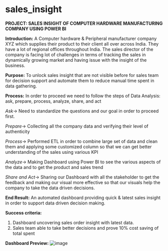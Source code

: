 # sales_insight
**PROJECT: SALES INSIGHT OF COMPUTER HARDWARE MANUFACTURING COMPANY USING POWER BI**

**Introduction:**
A Computer hardware & Peripheral manufacturer company XYZ which supplies their product to their client all over across India. They have a lot of regional offices throughout India. The sales director of the company is facing lot of challenges in terms of tracking the sales in dynamically growing market and having issue with the insight of the business.

**Purpose:**
To unlock sales insight that are not visible before for sales team for decision support and automate them to reduce manual time spent in data gathering.

**Process:**
In order to proceed we need to follow the steps of Data Analysis: ask, prepare, process, analyze, share, and act

_Ask_-> Need to standardize the questions and our goal in order to proceed first.

_Prepare_-> Collecting all the company data and verifying their level of authenticity 

_Process_-> Performed ETL in order to combine large set of data and clean them and applying some customized column so that we can get better understanding of the sales using various KPI

_Analyze_-> Making Dashboard using Power BI to see the various aspects of the data and to get the product and sales trend

_Share and Act_-> Sharing our Dashboard with all the stakeholder to get the feedback and making our visual more effective so that our visuals help the company to take the data driven decisions.

**End Result:**
An automated dashboard providing quick & latest sales insight in order to support data driven decision making.

**Success criteria:**
1. Dashboard uncovering sales order insight with latest data.
2. Sales team able to take better decisions and prove 10% cost saving of total spent

**Dashboard Preview:**
![image](https://github.com/Expelliarmuz/sales_insight/assets/141436617/b306cf98-211b-4452-9523-d319a468bc51)

